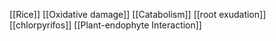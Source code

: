 [[Rice]]
[[Oxidative damage]]
[[Catabolism]]
[[root exudation]]
[[chlorpyrifos]]
[[Plant-endophyte Interaction]]

